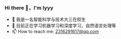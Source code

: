 ### Hi there 👋，I'm lyyy

- 🔭 我是一名智能科学与技术大三在校生
- 🌱 目前正在学习机器学习和深度学习，自然语言处理等
- 📫 How to reach me: 2316291617@qq.com



